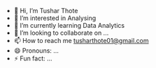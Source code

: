 - 👋 Hi, I’m Tushar Thote
- 👀 I’m interested in Analysing
- 🌱 I’m currently learning Data Analytics
- 💞️ I’m looking to collaborate on ...
- 📫 How to reach me tusharthote01@gmail.com
- 😄 Pronouns: ...
- ⚡ Fun fact: ...

<!---
tushar01-abc/tushar01-abc is a ✨ special ✨ repository because its `README.md` (this file) appears on your GitHub profile.
You can click the Preview link to take a look at your changes.
--->
